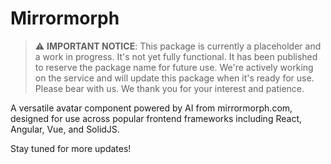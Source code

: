 # Mirrormorph

> :warning: **IMPORTANT NOTICE**: This package is currently a placeholder and a work in progress. It's not yet fully functional. It has been published to reserve the package name for future use. We're actively working on the service and will update this package when it's ready for use. Please bear with us. We thank you for your interest and patience.

A versatile avatar component powered by AI from mirrormorph.com, designed for use across popular frontend frameworks including React, Angular, Vue, and SolidJS.

<!--
![Build Status](https://github.com/musaid/mirrormorph-js/actions/workflows/nodejs.yml/badge.svg)

## Installation

- React: `npm install @mirrormorph/react`
- Angular: `npm install @mirrormorph/angular`
- Vue: `npm install @mirrormorph/vue`
- SolidJS: `npm install @mirrormorph/solid`

## Usage

### React

```jsx
import { Avatar } from '@mirrormorph/react';

function MyComponent() {
  return <Avatar email="test@email.com" />;
}
-->

Stay tuned for more updates!